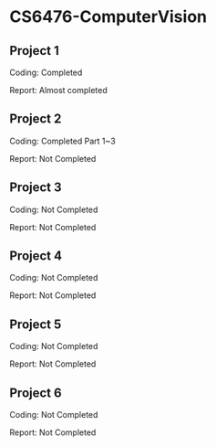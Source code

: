 # CS6476-ComputerVision

## Project 1
Coding: Completed

Report: Almost completed

## Project 2
Coding: Completed Part 1~3

Report: Not Completed

## Project 3
Coding: Not Completed

Report: Not Completed

## Project 4
Coding: Not Completed

Report: Not Completed

## Project 5
Coding: Not Completed

Report: Not Completed

## Project 6
Coding: Not Completed

Report: Not Completed
